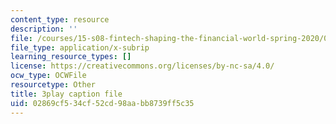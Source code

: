 ```yaml
---
content_type: resource
description: ''
file: /courses/15-s08-fintech-shaping-the-financial-world-spring-2020/02869cf534cf52cd98aabb8739ff5c35_oYR6xdcFNwc.vtt
file_type: application/x-subrip
learning_resource_types: []
license: https://creativecommons.org/licenses/by-nc-sa/4.0/
ocw_type: OCWFile
resourcetype: Other
title: 3play caption file
uid: 02869cf5-34cf-52cd-98aa-bb8739ff5c35
---
```

